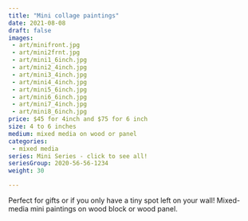 ```yaml
---
title: "Mini collage paintings"
date: 2021-08-08
draft: false
images:
 - art/minifront.jpg
 - art/mini2frnt.jpg
 - art/mini1_6inch.jpg
 - art/mini2_4inch.jpg
 - art/mini3_4inch.jpg
 - art/mini4_4inch.jpg
 - art/mini5_6inch.jpg
 - art/mini6_6inch.jpg
 - art/mini7_4inch.jpg
 - art/mini8_6inch.jpg
price: $45 for 4inch and $75 for 6 inch
size: 4 to 6 inches
medium: mixed media on wood or panel
categories:
 - mixed media
series: Mini Series - click to see all!
seriesGroup: 2020-56-56-1234
weight: 30

---
```


Perfect for gifts or if you only have a tiny spot left on your wall! Mixed-media mini paintings on wood block or wood panel.